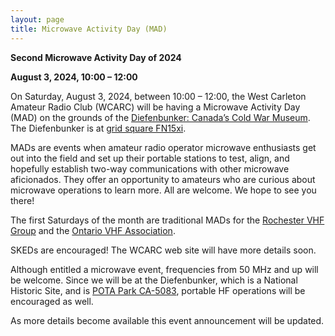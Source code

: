 ```yaml
---
layout: page
title: Microwave Activity Day (MAD)
---
```

**Second Microwave Activity Day of 2024**

**August 3, 2024, 10:00 – 12:00**

On Saturday, August 3, 2024, between 10:00 – 12:00, the West Carleton Amateur Radio Club (WCARC) will be having a Microwave Activity Day (MAD) on the grounds of the [Diefenbunker: Canada’s Cold War Museum](https://diefenbunker.ca). The Diefenbunker is at [grid square FN15xi](https://www.levinecentral.com/ham/grid_square.php?&Grid=FN15xi&Zoom=13&sm=y).

MADs are events when amateur radio operator microwave enthusiasts get out into the field and set up their portable stations to test, align, and hopefully establish two-way communications with other microwave aficionados. They offer an opportunity to amateurs who are curious about microwave operations to learn more. All are welcome. We hope to see you there!

The first Saturdays of the month are traditional MADs for the [Rochester VHF Group](https://rvhfg.org/wpr/) and the [Ontario VHF Association](https://ovhfa.org/OVHFA/index.html).

SKEDs are encouraged! The WCARC web site will have more details soon.

Although entitled a microwave event, frequencies from 50 MHz and up will be welcome. Since we will be at the Diefenbunker, which is a National Historic Site, and is [POTA Park CA-5083](https://pota.app/#/park/CA-5083), portable HF operations will be encouraged as well.

As more details become available this event announcement will be updated.
